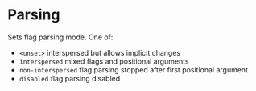 # Parsing

Sets flag parsing mode. One of:

- `<unset>` interspersed but allows implicit changes
- `interspersed` mixed flags and positional arguments
- `non-interspersed` flag parsing stopped after first positional argument
- `disabled` flag parsing disabled
